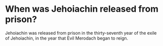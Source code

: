 # When was Jehoiachin released from prison?

Jehoiachin was released from prison in the thirty-seventh year of the exile of Jehoiachin, in the year that Evil Merodach began to reign.
